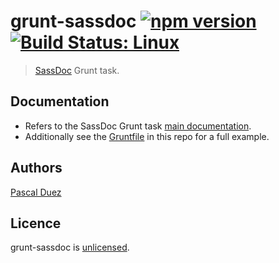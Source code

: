 # grunt-sassdoc [![npm version](http://img.shields.io/npm/v/grunt-sassdoc.svg?style=flat)](https://www.npmjs.org/package/grunt-sassdoc) [![Build Status: Linux](http://img.shields.io/travis/SassDoc/grunt-sassdoc.svg?style=flat)](https://travis-ci.org/SassDoc/grunt-sassdoc?branch=master)

> [SassDoc](https://github.com/SassDoc/sassdoc) Grunt task.


## Documentation

* Refers to the SassDoc Grunt task [main documentation](http://sassdoc.com/grunt/).
* Additionally see the [Gruntfile](Gruntfile.js) in this repo for a full example.


## Authors

[Pascal Duez](http://pascalduez.me)


## Licence

grunt-sassdoc is [unlicensed](http://unlicense.org/).
